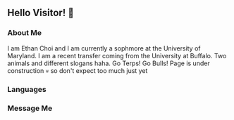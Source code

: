 ## Hello Visitor! 👋

### About Me
<div>
  I am Ethan Choi and I am currently a sophmore at the University of Maryland. I am a recent transfer coming from the University at Buffalo. Two animals and different slogans haha. Go Terps! Go Bulls! 
  Page is under construction 💀 so don't expect too much just yet
</div>

### Languages
<!--
Display Python, Java, Javascript, HTML, CSS
-->
### Message Me

<!--
**ethanhchoi/ethanhchoi** is a ✨ _special_ ✨ repository because its `README.md` (this file) appears on your GitHub profile.

Here are some ideas to get you started:

- 🔭 I’m currently working on ...
- 🌱 I’m currently learning ...
- 👯 I’m looking to collaborate on ...
- 🤔 I’m looking for help with ...
- 💬 Ask me about ...
- 📫 How to reach me: ...
- 😄 Pronouns: ...
- ⚡ Fun fact: ...
-->

